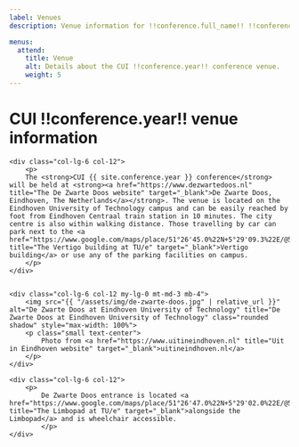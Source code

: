 ```yaml
---
label: Venues
description: Venue information for !!conference.full_name!! !!conference.year!! conference.

menus:
  attend:
    title: Venue
    alt: Details about the CUI !!conference.year!! conference venue.
    weight: 5
---
```


# CUI !!conference.year!! venue information

<div class="row">

    <div class="col-lg-6 col-12">
        <p>
        The <strong>CUI {{ site.conference.year }} conference</strong> will be held at <strong><a href="https://www.dezwartedoos.nl" title="The De Zwarte Doos website" target="_blank">De Zwarte Doos, Eindhoven, The Netherlands</a></strong>. The venue is located on the Eindhoven University of Technology campus and can be easily reached by foot from Eindhoven Centraal train station in 10 minutes. The city centre is also within walking distance. Those travelling by car can park next to the <a href="https://www.google.com/maps/place/51°26'45.0%22N+5°29'09.3%22E/@51.4461585,5.4848548,187m/data=!3m1!1e3!4m5!3m4!1s0x0:0xaab8a31b70e7b460!8m2!3d51.4457978!4d5.4858424" title="The Vertigo building at TU/e" target="_blank">Vertigo building</a> or use any of the parking facilities on campus.
        </p>
    </div>


    <div class="col-lg-6 col-12 my-lg-0 mt-md-3 mb-4">
        <img src="{{ "/assets/img/de-zwarte-doos.jpg" | relative_url }}" alt="De Zwarte Doos at Eindhoven University of Technology" title="De Zwarte Doos at Eindhoven University of Technology" class="rounded shadow" style="max-width: 100%">
        <p class="small text-center">
        	Photo from <a href="https://www.uitineindhoven.nl" title="Uit in Eindhoven website" target="_blank">uitineindhoven.nl</a>
        </p>
    </div>
    
    <div class="col-lg-6 col-12">
        <p>
        	De Zwarte Doos entrance is located <a href="https://www.google.com/maps/place/51°26'47.0%22N+5°29'02.0%22E/@51.446391,5.4833518,180m/data=!3m2!1e3!4b1!4m6!3m5!1s0x0:0x9eb43348a5f983!7e2!8m2!3d51.4463912!4d5.483899" title="The Limbopad at TU/e" target="_blank">alongside the Limbopad</a> and is wheelchair accessible.
        	</p>
    </div>

</div>
